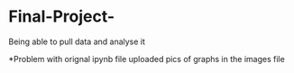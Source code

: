 # Final-Project-

Being able to pull data and analyse it 


*Problem with orignal ipynb  file uploaded pics of graphs in the images file

